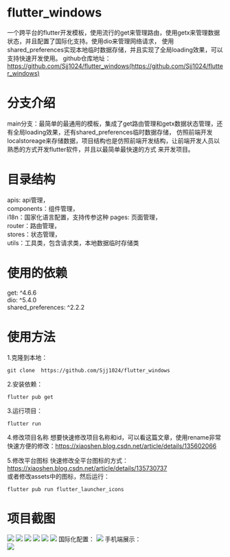 # flutter_windows

一个跨平台的flutter开发模板，使用流行的get来管理路由，使用getx来管理数据状态，并且配置了国际化支持。使用dio来管理网络请求，
使用shared_preferences实现本地临时数据存储，并且实现了全局loading效果，可以支持快速开发使用。
github仓库地址：https://github.com/Sjj1024/flutter_windows(https://github.com/Sjj1024/flutter_windows)

# 分支介绍

main分支：最简单的最通用的模板，集成了get路由管理和getx数据状态管理，还有全局loading效果，还有shared_preferences临时数据存储，
仿照前端开发localstoreage来存储数据，项目结构也是仿照前端开发结构，让前端开发人员以熟悉的方式开发flutter软件，并且以最简单最快速的方式
来开发项目。

# 目录结构

apis: api管理，  
components：组件管理，  
i18n：国家化语言配置，支持传参这种
pages: 页面管理，  
router：路由管理，  
stores：状态管理，  
utils：工具类，包含请求类，本地数据临时存储类

# 使用的依赖

get: ^4.6.6  
dio: ^5.4.0  
shared_preferences: ^2.2.2

# 使用方法

1.克隆到本地：

```agsl
git clone  https://github.com/Sjj1024/flutter_windows
```
 
2.安装依赖：

```agsl
flutter pub get
```
   
3.运行项目：

```agsl
flutter run
```
  
4.修改项目名称
想要快速修改项目名称和id，可以看这篇文章，使用rename非常快速方便的修改：https://xiaoshen.blog.csdn.net/article/details/135602066  
  
5.修改平台图标
快速修改全平台图标的方式：https://xiaoshen.blog.csdn.net/article/details/135730737   
或者修改assets中的图标，然后运行：
```
flutter pub run flutter_launcher_icons
```
  
# 项目截图

![](https://jsd.cdn.zzko.cn/gh/1024huijia/FileHub@main/root/flutter/1705289866045image.png)
![](https://jsd.cdn.zzko.cn/gh/1024huijia/FileHub@main/root/flutter/1705289874889image.png)
![](https://jsd.cdn.zzko.cn/gh/1024huijia/FileHub@main/root/flutter/1705289906511image.png)
![](https://jsd.cdn.zzko.cn/gh/1024huijia/FileHub@main/root/flutter/1705289916595image.png)
![](https://jsd.cdn.zzko.cn/gh/1024huijia/FileHub@main/root/flutter/1705289924713image.png)
![](https://jsd.cdn.zzko.cn/gh/1024huijia/FileHub@main/root/flutter/1705289936286image.png)
国际化配置：
![](https://jsd.cdn.zzko.cn/gh/1024huijia/FileHub@main/root/flutter/1705299265544image.png)
手机端展示：   
![](https://jsd.cdn.zzko.cn/gh/1024huijia/FileHub@main/root/flutter/all.png)